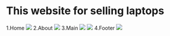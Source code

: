 
# This website for selling laptops
1.Home ![](https://i.imgur.com/WBeZjO9.png)
2.About ![](https://imgur.com/P5qBZXx.png)
3.Main ![](https://imgur.com/6xDdw7C.png)
 ![](https://imgur.com/qgCcW9g.png)
4.Footer ![](https://imgur.com/5oMvxfs.png)
